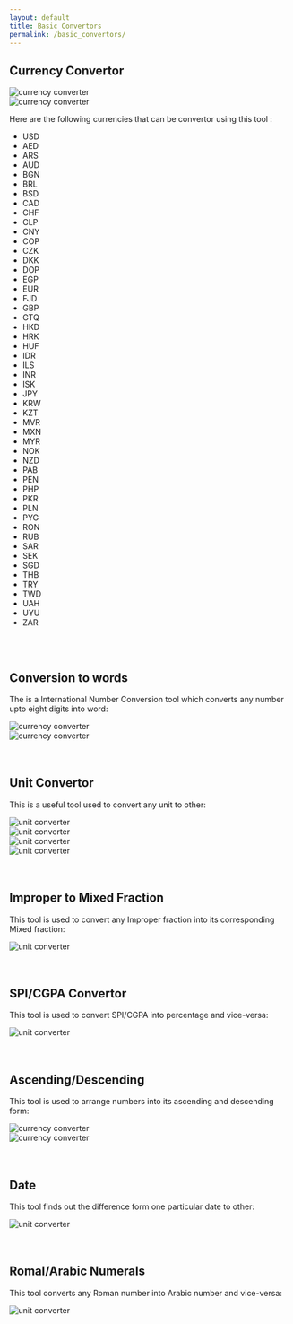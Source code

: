 ```yaml
---
layout: default
title: Basic Convertors
permalink: /basic_convertors/
---
```


## Currency Convertor

<div class="container my-3 row">
<div class="col-md-6 pb-2" >
<img alt="currency converter" class="tools_screenshot img-fluid" src="../public/images/conversions/currency_1.png" >
</div>
<div class="col-md-6 pb-2" >
<img alt="currency converter" class="tools_screenshot img-fluid" src="../public/images/conversions/currency_2.png" >
</div>
</div>

Here are the following currencies that can be convertor using this tool :
- USD
- AED
- ARS
- AUD 
- BGN
- BRL
- BSD
- CAD
- CHF
- CLP
- CNY
- COP
- CZK
- DKK
- DOP
- EGP
- EUR
- FJD
- GBP
- GTQ
- HKD
- HRK
- HUF
- IDR
- ILS
- INR
- ISK
- JPY
- KRW
- KZT
- MVR
- MXN
- MYR
- NOK
- NZD
- PAB
- PEN
- PHP
- PKR
- PLN
- PYG
- RON
- RUB
- SAR
- SEK
- SGD
- THB
- TRY
- TWD
- UAH
- UYU
- ZAR

<br><br>

## Conversion to words

The is a International Number Conversion tool which converts any number upto eight digits into word:

<div class="container my-3 row">
<div class="col-md-6 pb-2" >
<img alt="currency converter" class="tools_screenshot img-fluid" src="../public/images/bc1.PNG" >
</div>
<div class="col-md-6 pb-2" >
<img alt="currency converter" class="tools_screenshot img-fluid" src="../public/images/bc2.PNG" >
</div>
</div><br><br>

## Unit Convertor

This is a useful tool used to convert any unit to other:

<div class="container my-3 row">
<div class="col-md-6 pb-2" >
<img alt="unit converter" class="tools_screenshot img-fluid" src="../public/images/conversions/unit_conversion.png" >
</div>
<div class="col-md-6 pb-2" >
<img alt="unit converter" class="tools_screenshot img-fluid" src="../public/images/conversions/unit_conversion_2.png" >
</div>
<div class="col-md-6" >
<img alt="unit converter" class="tools_screenshot img-fluid" src="../public/images/conversions/unit_conversion_3.png" >
</div>
<div class="col-md-6" >
<img alt="unit converter" class="tools_screenshot img-fluid" src="../public/images/bc3.PNG" >
</div>
</div>
<br><br>

## Improper to Mixed Fraction

This tool is used to convert any Improper fraction into its corresponding Mixed fraction:

<div class="col-md-6" >
<img alt="unit converter" class="tools_screenshot img-fluid" src="../public/images/bc4.PNG" >
</div><br><br>

## SPI/CGPA Convertor

This tool is used to convert SPI/CGPA into percentage and vice-versa:

<div class="col-md-6" >
<img alt="unit converter" class="tools_screenshot img-fluid" src="../public/images/bc5.PNG" >
</div><br><br>

## Ascending/Descending

This tool is used to arrange numbers into its ascending and descending form:

<div class="container my-3 row">
<div class="col-md-6 pb-2" >
<img alt="currency converter" class="tools_screenshot img-fluid" src="../public/images/bc6.PNG" >
</div>
<div class="col-md-6 pb-2" >
<img alt="currency converter" class="tools_screenshot img-fluid" src="../public/images/bc7.PNG" >
</div>
</div><br><br>

## Date 

This tool finds out the difference form one particular date to other:

<div class="col-md-6" >
<img alt="unit converter" class="tools_screenshot img-fluid" src="../public/images/bc8.PNG" >
</div><br><br>

## Romal/Arabic Numerals

This tool converts any Roman number into Arabic number and vice-versa:

<div class="col-md-6" >
<img alt="unit converter" class="tools_screenshot img-fluid" src="../public/images/bc9.PNG" >
</div><br><br>
